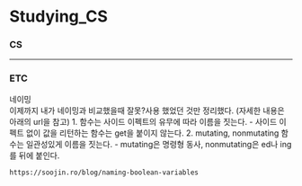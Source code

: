 # Studying_CS

### CS

---

### ETC
네이밍  
    이제까지 내가 네이밍과 비교했을때 잘못?사용 했었던 것만 정리했다. (자세한 내용은 아래의 url을 참고)
    1. 함수는 사이드 이펙트의 유무에 따라 이름을 짓는다.
       - 사이드 이펙트 없이 값을 리턴하는 함수는 get을 붙이지 않는다.
    2. mutating, nonmutating 함수는 일관성있게 이름을 짓는다.
       - mutating은 명령형 동사, nonmutating은 ed나 ing를 뒤에 붙인다.
    
    https://soojin.ro/blog/naming-boolean-variables

